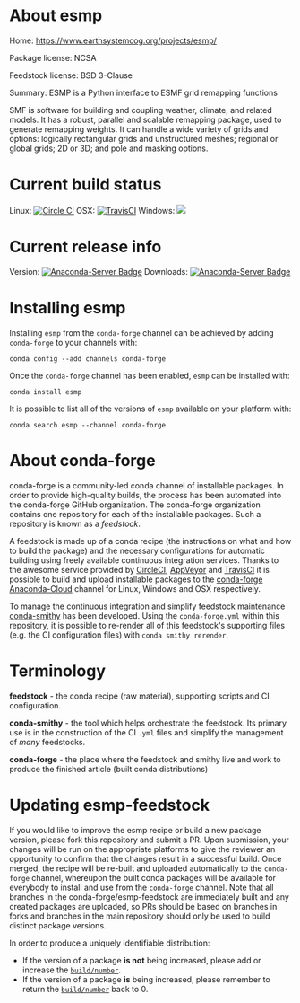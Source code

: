 About esmp
==========

Home: https://www.earthsystemcog.org/projects/esmp/

Package license: NCSA

Feedstock license: BSD 3-Clause

Summary: ESMP is a Python interface to ESMF grid remapping functions

SMF is software for building and coupling weather, climate, and related models.
It has a robust, parallel and scalable remapping package, used to generate remapping weights.
It can handle a wide variety of grids and options:  logically rectangular
grids and unstructured meshes; regional or global grids; 2D or 3D; and pole and
masking options.


Current build status
====================

Linux: [![Circle CI](https://circleci.com/gh/conda-forge/esmp-feedstock.svg?style=shield)](https://circleci.com/gh/conda-forge/esmp-feedstock)
OSX: [![TravisCI](https://travis-ci.org/conda-forge/esmp-feedstock.svg?branch=master)](https://travis-ci.org/conda-forge/esmp-feedstock)
Windows: ![](https://cdn.rawgit.com/conda-forge/conda-smithy/90845bba35bec53edac7a16638aa4d77217a3713/conda_smithy/static/disabled.svg)

Current release info
====================
Version: [![Anaconda-Server Badge](https://anaconda.org/conda-forge/esmp/badges/version.svg)](https://anaconda.org/conda-forge/esmp)
Downloads: [![Anaconda-Server Badge](https://anaconda.org/conda-forge/esmp/badges/downloads.svg)](https://anaconda.org/conda-forge/esmp)

Installing esmp
===============

Installing `esmp` from the `conda-forge` channel can be achieved by adding `conda-forge` to your channels with:

```
conda config --add channels conda-forge
```

Once the `conda-forge` channel has been enabled, `esmp` can be installed with:

```
conda install esmp
```

It is possible to list all of the versions of `esmp` available on your platform with:

```
conda search esmp --channel conda-forge
```


About conda-forge
=================

conda-forge is a community-led conda channel of installable packages.
In order to provide high-quality builds, the process has been automated into the
conda-forge GitHub organization. The conda-forge organization contains one repository
for each of the installable packages. Such a repository is known as a *feedstock*.

A feedstock is made up of a conda recipe (the instructions on what and how to build
the package) and the necessary configurations for automatic building using freely
available continuous integration services. Thanks to the awesome service provided by
[CircleCI](https://circleci.com/), [AppVeyor](http://www.appveyor.com/)
and [TravisCI](https://travis-ci.org/) it is possible to build and upload installable
packages to the [conda-forge](https://anaconda.org/conda-forge)
[Anaconda-Cloud](http://docs.anaconda.org/) channel for Linux, Windows and OSX respectively.

To manage the continuous integration and simplify feedstock maintenance
[conda-smithy](http://github.com/conda-forge/conda-smithy) has been developed.
Using the ``conda-forge.yml`` within this repository, it is possible to re-render all of
this feedstock's supporting files (e.g. the CI configuration files) with ``conda smithy rerender``.


Terminology
===========

**feedstock** - the conda recipe (raw material), supporting scripts and CI configuration.

**conda-smithy** - the tool which helps orchestrate the feedstock.
                   Its primary use is in the construction of the CI ``.yml`` files
                   and simplify the management of *many* feedstocks.

**conda-forge** - the place where the feedstock and smithy live and work to
                  produce the finished article (built conda distributions)


Updating esmp-feedstock
=======================

If you would like to improve the esmp recipe or build a new
package version, please fork this repository and submit a PR. Upon submission,
your changes will be run on the appropriate platforms to give the reviewer an
opportunity to confirm that the changes result in a successful build. Once
merged, the recipe will be re-built and uploaded automatically to the
`conda-forge` channel, whereupon the built conda packages will be available for
everybody to install and use from the `conda-forge` channel.
Note that all branches in the conda-forge/esmp-feedstock are
immediately built and any created packages are uploaded, so PRs should be based
on branches in forks and branches in the main repository should only be used to
build distinct package versions.

In order to produce a uniquely identifiable distribution:
 * If the version of a package **is not** being increased, please add or increase
   the [``build/number``](http://conda.pydata.org/docs/building/meta-yaml.html#build-number-and-string).
 * If the version of a package **is** being increased, please remember to return
   the [``build/number``](http://conda.pydata.org/docs/building/meta-yaml.html#build-number-and-string)
   back to 0.
